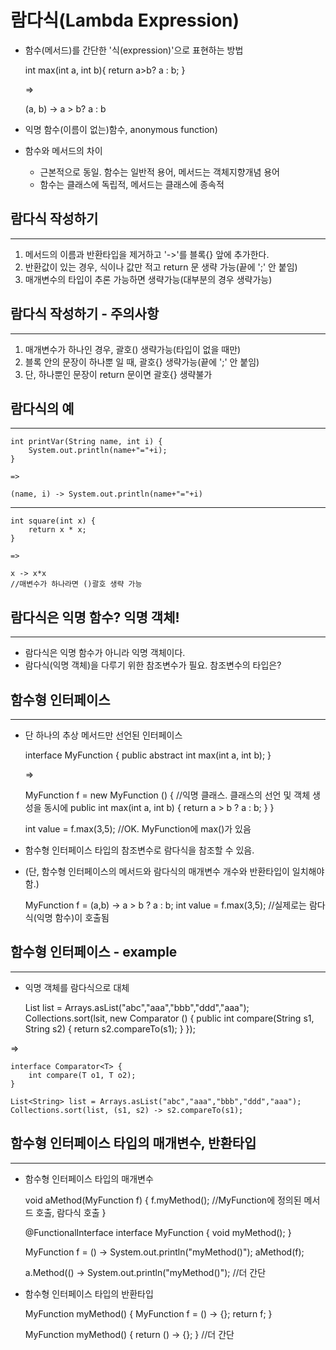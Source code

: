 람다식(Lambda Expression)
====================

* 함수(메서드)를 간단한 '식(expression)'으로 표현하는 방법


    int max(int a, int b){
        return a>b? a : b;
    }
    
    =>
    
    (a, b) -> a > b? a : b


* 익명 함수(이름이 없는)함수, anonymous function)
* 함수와 메서드의 차이
  * 근본적으로 동일. 함수는 일반적 용어, 메서드는 객체지향개념 용어
  * 함수는 클래스에 독립적, 메서드는 클래스에 종속적


람다식 작성하기
----------
*****

1. 메서드의 이름과 반환타입을 제거하고 '->'를 블록{} 앞에 추가한다.
2. 반환값이 있는 경우, 식이나 값만 적고 return 문 생략 가능(끝에 ';' 안 붙임)
3. 매개변수의 타입이 추론 가능하면 생략가능(대부분의 경우 생략가능)

람다식 작성하기 - 주의사항
---------
*****

1. 매개변수가 하나인 경우, 괄호() 생략가능(타입이 없을 때만)
2. 블록 안의 문장이 하나뿐 일 때, 괄호{} 생략가능(끝에 ';' 안 붙임)
3. 단, 하나뿐인 문장이 return 문이면 괄호{} 생략불가


람다식의 예
---------
*****


    int printVar(String name, int i) {
        System.out.println(name+"="+i);
    }
  
    =>

    (name, i) -> System.out.println(name+"="+i)

---------

    int square(int x) {
        return x * x;
    }

    =>

    x -> x*x
    //매변수가 하나라면 ()괄호 생략 가능


람다식은 익명 함수? 익명 객체!
----------
*****

* 람다식은 익명 함수가 아니라 익명 객체이다.
* 람다식(익명 객체)을 다루기 위한 참조변수가 필요. 참조변수의 타입은? 


함수형 인터페이스
---------
*****

* 단 하나의 추상 메서드만 선언된 인터페이스


    interface MyFunction {
        public abstract int max(int a, int b);
    }

    =>

    MyFunction f = new MyFunction () { //익명 클래스. 클래스의 선언 및 객체 생성을 동시에
        public int max(int a, int b) {
            return a > b ? a : b;
        }
    }

    int value = f.max(3,5);  //OK. MyFunction에 max()가 있음


* 함수형 인터페이스 타입의 참조변수로 람다식을 참조할 수 있음.
* (단, 함수형 인터페이스의 메서드와 람다식의 매개변수 개수와 반환타입이 일치해야 함.)


    MyFunction f = (a,b) -> a > b ? a : b;
    int value = f.max(3,5); //실제로는 람다식(익명 함수)이 호출됨


함수형 인터페이스 - example
----------
*****

* 익명 객체를 람다식으로 대체


    List<String> list = Arrays.asList("abc","aaa","bbb","ddd","aaa");
    Collections.sort(lsit, new Comparator<String> () {
                      public int compare(String s1, String s2) {
                          return s2.compareTo(s1);
                      }
                });

=>

    interface Comparator<T> {
        int compare(T o1, T o2);
    }

    List<String> list = Arrays.asList("abc","aaa","bbb","ddd","aaa");
    Collections.sort(list, (s1, s2) -> s2.compareTo(s1);


함수형 인터페이스 타입의 매개변수, 반환타입
----------
*****

* 함수형 인터페이스 타입의 매개변수


    void aMethod(MyFunction f) {
        f.myMethod(); //MyFunction에 정의된 메서드 호출, 람다식 호출
    }


    @FunctionalInterface
    interface MyFunction<T> {
        void myMethod();
    }

    MyFunction f = () -> System.out.println("myMethod()");
    aMethod(f);


    a.Method(() -> System.out.println("myMethod()"); //더 간단


* 함수형 인터페이스 타입의 반환타입


    MyFunction myMethod() {
        MyFunction f = () -> {};
        return f;
    }

    MyFunction myMethod() {
        return () -> {};
    } //더 간단
    